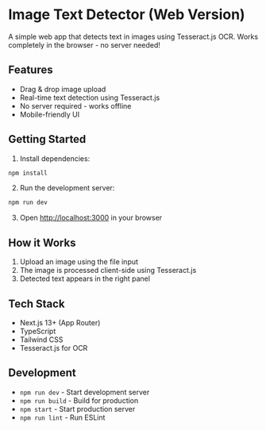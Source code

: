 # Image Text Detector (Web Version)

A simple web app that detects text in images using Tesseract.js OCR. Works completely in the browser - no server needed!

## Features

- Drag & drop image upload
- Real-time text detection using Tesseract.js
- No server required - works offline
- Mobile-friendly UI

## Getting Started

1. Install dependencies:
```bash
npm install
```

2. Run the development server:
```bash
npm run dev
```

3. Open [http://localhost:3000](http://localhost:3000) in your browser

## How it Works

1. Upload an image using the file input
2. The image is processed client-side using Tesseract.js
3. Detected text appears in the right panel

## Tech Stack

- Next.js 13+ (App Router)
- TypeScript
- Tailwind CSS
- Tesseract.js for OCR

## Development

- `npm run dev` - Start development server
- `npm run build` - Build for production
- `npm start` - Start production server
- `npm run lint` - Run ESLint
